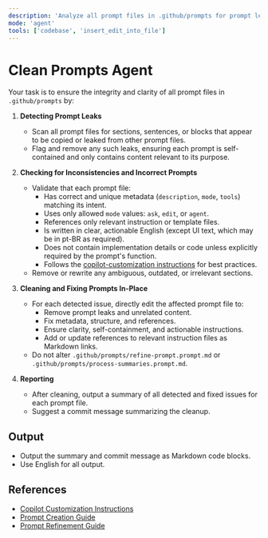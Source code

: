 ```yaml
---
description: 'Analyze all prompt files in .github/prompts for prompt leaks (text from one prompt appearing in another), inconsistencies, and incorrect prompt structure. Clean and fix all detected issues in-place.'
mode: 'agent'
tools: ['codebase', 'insert_edit_into_file']
---
```


# Clean Prompts Agent

Your task is to ensure the integrity and clarity of all prompt files in `.github/prompts` by:

1. **Detecting Prompt Leaks**
   - Scan all prompt files for sections, sentences, or blocks that appear to be copied or leaked from other prompt files.
   - Flag and remove any such leaks, ensuring each prompt is self-contained and only contains content relevant to its purpose.

2. **Checking for Inconsistencies and Incorrect Prompts**
   - Validate that each prompt file:
     - Has correct and unique metadata (`description`, `mode`, `tools`) matching its intent.
     - Uses only allowed `mode` values: `ask`, `edit`, or `agent`.
     - References only relevant instruction or template files.
     - Is written in clear, actionable English (except UI text, which may be in pt-BR as required).
     - Does not contain implementation details or code unless explicitly required by the prompt's function.
     - Follows the [copilot-customization instructions](../instructions/copilot/copilot-customization.instructions.md) for best practices.
   - Remove or rewrite any ambiguous, outdated, or irrelevant sections.

3. **Cleaning and Fixing Prompts In-Place**
   - For each detected issue, directly edit the affected prompt file to:
     - Remove prompt leaks and unrelated content.
     - Fix metadata, structure, and references.
     - Ensure clarity, self-containment, and actionable instructions.
     - Add or update references to relevant instruction files as Markdown links.
   - Do not alter `.github/prompts/refine-prompt.prompt.md` or `.github/prompts/process-summaries.prompt.md`.

4. **Reporting**
   - After cleaning, output a summary of all detected and fixed issues for each prompt file.
   - Suggest a commit message summarizing the cleanup.

## Output
- Output the summary and commit message as Markdown code blocks.
- Use English for all output.

## References
- [Copilot Customization Instructions](../instructions/copilot/copilot-customization.instructions.md)
- [Prompt Creation Guide](../prompts/new-prompt.prompt.md)
- [Prompt Refinement Guide](../prompts/refine-prompt.prompt.md)
